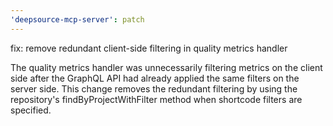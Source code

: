 ```yaml
---
'deepsource-mcp-server': patch
---
```


fix: remove redundant client-side filtering in quality metrics handler

The quality metrics handler was unnecessarily filtering metrics on the client side
after the GraphQL API had already applied the same filters on the server side.
This change removes the redundant filtering by using the repository's
findByProjectWithFilter method when shortcode filters are specified.
